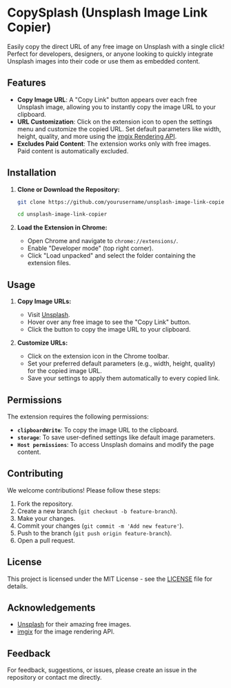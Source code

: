 # CopySplash (Unsplash Image Link Copier)

Easily copy the direct URL of any free image on Unsplash with a single click! Perfect for developers, designers, or anyone looking to quickly integrate Unsplash images into their code or use them as embedded content.

## Features

- **Copy Image URL**: A "Copy Link" button appears over each free Unsplash image, allowing you to instantly copy the image URL to your clipboard.
- **URL Customization**: Click on the extension icon to open the settings menu and customize the copied URL. Set default parameters like width, height, quality, and more using the [imgix Rendering API](https://docs.imgix.com/apis/rendering/overview).
- **Excludes Paid Content**: The extension works only with free images. Paid content is automatically excluded.

## Installation

1. **Clone or Download the Repository:**

   ```bash
   git clone https://github.com/yourusername/unsplash-image-link-copier.git
   ```
    ```bash
   cd unsplash-image-link-copier
    ```
2. **Load the Extension in Chrome:**
   - Open Chrome and navigate to `chrome://extensions/`.
   - Enable "Developer mode" (top right corner).
   - Click "Load unpacked" and select the folder containing the extension files.

## Usage

1. **Copy Image URLs:**
   - Visit [Unsplash](https://unsplash.com/).
   - Hover over any free image to see the "Copy Link" button.
   - Click the button to copy the image URL to your clipboard.

2. **Customize URLs:**
   - Click on the extension icon in the Chrome toolbar.
   - Set your preferred default parameters (e.g., width, height, quality) for the copied image URL.
   - Save your settings to apply them automatically to every copied link.

## Permissions

The extension requires the following permissions:

- **`clipboardWrite`**: To copy the image URL to the clipboard.
- **`storage`**: To save user-defined settings like default image parameters.
- **`Host permissions`**: To access Unsplash domains and modify the page content.

## Contributing

We welcome contributions! Please follow these steps:

1. Fork the repository.
2. Create a new branch (`git checkout -b feature-branch`).
3. Make your changes.
4. Commit your changes (`git commit -m 'Add new feature'`).
5. Push to the branch (`git push origin feature-branch`).
6. Open a pull request.

## License

This project is licensed under the MIT License - see the [LICENSE](https://github.com/git/git-scm.com/blob/main/MIT-LICENSE.txt) file for details.

## Acknowledgements

- [Unsplash](https://unsplash.com/) for their amazing free images.
- [imgix](https://docs.imgix.com/apis/rendering/overview) for the image rendering API.

## Feedback

For feedback, suggestions, or issues, please create an issue in the repository or contact me directly.
